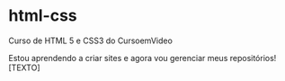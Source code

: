 # html-css
 Curso de HTML 5 e CSS3 do CursoemVideo

 Estou aprendendo a criar sites e agora vou gerenciar  meus repositórios!
[TEXTO]